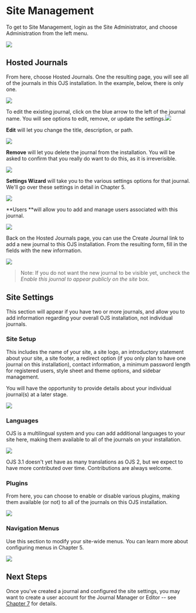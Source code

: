 # Site Management

To get to Site Management, login as the Site Administrator, and choose Administration from the left menu.

![](/assets/learning-ojs3.1-sa-site-admin.PNG)

## Hosted Journals

From here, choose Hosted Journals. One the resulting page, you will see all of the journals in this OJS installation. In the example, below, there is only one.

![](/assets/learning-ojs3.1-sa-hosted-journals.PNG)

To edit the existing journal, click on the blue arrow to the left of the journal name. You will see options to edit, remove, or update the settings.![](/assets/learning-ojs3.1-sa-hosted-journals-edit.PNG)

**Edit** will let you change the title, description, or path.

![](learning-ojs-3-ch4-hosted-journals-edit-modal.png)

**Remove** will let you delete the journal from the installation. You will be asked to confirm that you really do want to do this, as it is irreverisible.

![](learning-ojs-3-ch4-hosted-journals-remove.png)

**Settings Wizard** will take you to the various settings options for that journal. We'll go over these settings in detail in Chapter 5.

![](learning-ojs-3-ch4-hosted-journals-settings-wiz.png)

**Users **will allow you to add and manage users associated with this journal.

![](/assets/learning-ojs3.1-sa-hosted-journals-users.PNG)

Back on the Hosted Journals page, you can use the Create Journal link to add a new journal to this OJS installation. From the resulting form, fill in the fields with the new information.

![](learning-ojs-3-ch4-hosted-journals-create.png)

> Note: If you do not want the new journal to be visible yet, uncheck the _Enable this journal to appear publicly on the site_ box.

## Site Settings

This section will appear if you have two or more journals, and allow you to add information regarding your overall OJS installation, not individual journals.

### Site Setup

This includes the name of your site, a site logo, an introductory statement about your site, a site footer, a redirect option \(if you only plan to have one journal on this installation\), contact information, a minimum password length for registered users, style sheet and theme options, and sidebar management.

You will have the opportunity to provide details about your individual journal\(s\) at a later stage.

![](/assets/learning-ojs3.1-sa-site-settings.PNG)

### Languages

OJS is a multilingual system and you can add additional languages to your site here, making them available to all of the journals on your installation.

![](/assets/learning-ojs3.1-sa-languages.PNG)

OJS 3.1 doesn't yet have as many translations as OJS 2, but we expect to have more contributed over time. Contributions are always welcome.

### Plugins

From here, you can choose to enable or disable various plugins, making them available \(or not\) to all of the journals on this OJS installation.

![](/assets/learning-ojs3.1-sa-plugins.PNG)

### Navigation Menus

Use this section to modify your site-wide menus. You can learn more about configuring menus in Chapter 5.

![](/assets/learning-ojs3.1-sa-menus.PNG)

## Next Steps

Once you've created a journal and configured the site settings, you may want to create a user account for the Journal Manager or Editor -- see [Chapter 7](/users_and_roles.md "Chapter 7: Users and Roles") for details.

